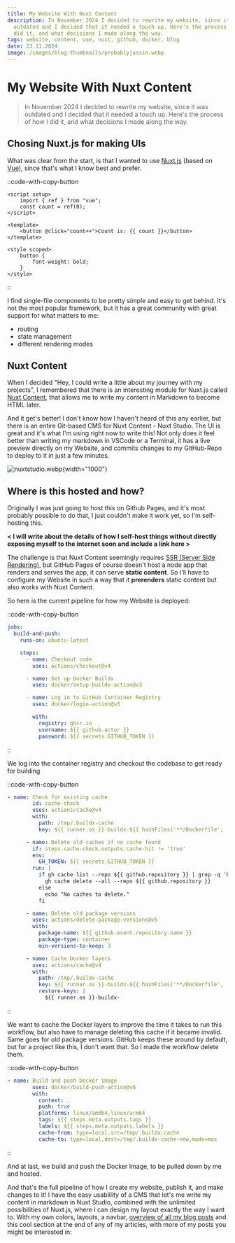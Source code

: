 ```yaml
---
title: My Website With Nuxt Content
description: In November 2024 I decided to rewrite my website, since it was
  outdated and I decided that it needed a touch up. Here's the process of how I
  did it, and what decisions I made along the way.
tags: website, content, vue, nuxt, github, docker, blog
date: 23.11.2024
image: /images/blog-thumbnails/probablyjassin.webp
---
```


# My Website With Nuxt Content

> In November 2024 I decided to rewrite my website, since it was outdated and I decided that it needed a touch up. Here's the process of how I did it, and what decisions I made along the way.

## Chosing Nuxt.js for making UIs

What was clear from the start, is that I wanted to use [Nuxt.js](https://nuxt.com/) (based on [Vue](https://vuejs.org)), since that's what I know best and prefer.

::code-with-copy-button

```vue [page.vue]
<script setup>
	import { ref } from "vue";
	const count = ref(0);
</script>

<template>
	<button @click="count++">Count is: {{ count }}</button>
</template>

<style scoped>
	button {
		font-weight: bold;
	}
</style>
```

::

I find single-file components to be pretty simple and easy to get behind. It's not the most popular framework, but it has a great community with great support for what matters to me:

- routing
- state management
- different rendering modes

## Nuxt Content

When I decided "Hey, I could write a little about my journey with my projects", I remembered that there is an interesting module for Nuxt.js called [Nuxt Content](https://content.nuxt.com/), that allows me to write my content in Markdown to become HTML later.

And it get's better! I don't know how I haven't heard of this any earlier, but there is an entire Git-based CMS for Nuxt Content - Nuxt Studio. The UI is great and it's what I'm using right now to write this! Not only does it feel better than writing my markdown in VSCode or a Terminal, it has a live preview directly on my Website, and commits changes to my GitHub-Repo to deploy to it in just a few minutes.

![nuxtstudio.webp](/images/blog-images/nuxtstudio.webp){width="1000"}

## Where is this hosted and how?

Originally I was just going to host this on Github Pages, and it's most probably possible to do that, I just couldn't make it work yet, so I'm self-hosting this.

**< I will write about the details of how I self-host things without directly exposing myself to the internet soon and include a link here >**

The challenge is that Nuxt Content seemingly requires [SSR (Server Side Rendering)](https://nextjs.org/docs/pages/building-your-application/rendering/server-side-rendering), but GitHub Pages of course doesn't host a node app that renders and serves the app, it can serve **static content**. So I'll have to configure my Website in such a way that it **prerenders** static content but also works with Nuxt Content.

So here is the current pipeline for how my Website is deployed:

::code-with-copy-button

```yaml [workflow.yml]
jobs:
  build-and-push:
    runs-on: ubuntu-latest

    steps:
      - name: Checkout code
        uses: actions/checkout@v4

      - name: Set up Docker Buildx
        uses: docker/setup-buildx-action@v3

      - name: Log in to GitHub Container Registry
        uses: docker/login-action@v3

        with:
          registry: ghcr.io
          username: ${{ github.actor }}
          password: ${{ secrets.GITHUB_TOKEN }}
```

::

We log into the container registry and checkout the codebase to get ready for building

::code-with-copy-button

```yaml [workflow.yml]
- name: Check for existing cache
        id: cache-check
        uses: actions/cache@v4
        with:
          path: /tmp/.buildx-cache
          key: ${{ runner.os }}-buildx-${{ hashFiles('**/Dockerfile', '**/package*.json') }}

      - name: Delete old caches if no cache found
        if: steps.cache-check.outputs.cache-hit != 'true'
        env:
          GH_TOKEN: ${{ secrets.GITHUB_TOKEN }}
        run: |
          if gh cache list --repo ${{ github.repository }} | grep -q 'buildx'; then
            gh cache delete --all --repo ${{ github.repository }}
          else
            echo "No caches to delete."
          fi

      - name: Delete old package versions
        uses: actions/delete-package-versions@v5
        with:
          package-name: ${{ github.event.repository.name }}
          package-type: container
          min-versions-to-keep: 3

      - name: Cache Docker layers
        uses: actions/cache@v4
        with:
          path: /tmp/.buildx-cache
          key: ${{ runner.os }}-buildx-${{ hashFiles('**/Dockerfile', '**/package*.json') }}
          restore-keys: |
            ${{ runner.os }}-buildx-
```

::

We want to cache the Docker layers to improve the time it takes to run this workflow, but also have to manage deleting this cache if it became invalid. Same goes for old package versions. GitHub keeps these around by default, but for a project like this, I don't want that. So I made the workflow delete them.

::code-with-copy-button

```yaml [workflow.yml]
- name: Build and push Docker image
        uses: docker/build-push-action@v6
        with:
          context: .
          push: true
          platforms: linux/amd64,linux/arm64
          tags: ${{ steps.meta.outputs.tags }}
          labels: ${{ steps.meta.outputs.labels }}
          cache-from: type=local,src=/tmp/.buildx-cache
          cache-to: type=local,dest=/tmp/.buildx-cache-new,mode=max
```

::

And at last, we build and push the Docker Image, to be pulled down by me and hosted.

And that's the full pipeline of how I create my website, publish it, and make changes to it! I have the easy usablility of a CMS that let's me write my content in markdown in Nuxt Studio, combined with the unlimited possibilities of Nuxt.js, where I can design my layout exactly the way I want to. With my own colors, layouts, a navbar, [overview of all my blog posts](/blog) and this cool section at the end of any of my articles, with more of my posts you might be interested in:
